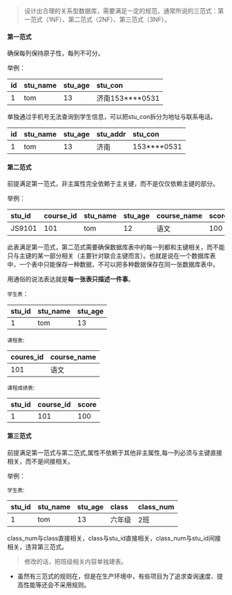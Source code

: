 > 设计出合理的关系型数据库，需要满足一定的规范，通常所说的三范式：第一范式（1NF）、第二范式（2NF）、第三范式（3NF）。

#### 第一范式

确保每列保持原子性，每列不可分。

举例：

| id   | stu_name | stu_age | stu_con         |
| :--- | :------- | :------ | :-------------- |
| 1    | tom      | 13      | 济南153****0531 |

单独通过手机号无法查询到学生信息，可以把stu_con拆分为地址与联系电话。

| id   | stu_name | stu_age | stu_addr | stu_con     |
| :--- | :------- | :------ | :------- | :---------- |
| 1    | tom      | 13      | 济南     | 153****0531 |

#### 第二范式

前提满足第一范式，非主属性完全依赖于主关键，而不是仅仅依赖主键的部分。

举例：

| stu_id | course_id | stu_name | stu_age | course_name | score |
| :----- | :-------- | :------- | :------ | :---------- | :---- |
| JS9101 | 101       | tom      | 12      | 语文        | 100   |

此表满足第一范式，第二范式需要确保数据库表中的每一列都和主键相关，而不能只与主键的某一部分相关（主要针对联合主键而言）。也就是说在一个数据库表中，一个表中只能保存一种数据，不可以把多种数据保存在同一张数据库表中。

用通俗的说法表达就是**每一张表只描述一件事**。

`学生表`：

| stu_id | stu_name | stu_age |
| :----- | :------- | :------ |
| 1      | tom      | 13      |

`课程表`:

| coures_id | course_name |
| :-------- | :---------- |
| 101       | 语文        |

`课程成绩表`:

| stu_id | course_id | score |
| :----- | :-------- | :---- |
| 1      | 101       | 100   |

#### 第三范式

前提满足第一范式与第二范式,属性不依赖于其他非主属性,每一列必须与主键直接相关，而不是间接相关。

举例：

`学生表`:

| stu_id | stu_name | stu_age | class  | class_num |
| :----- | :------- | :------ | :----- | :-------- |
| 1      | tom      | 13      | 六年级 | 2班       |

class_num与class直接相关，class与stu_id直接相关，class_num与stu_id间接相关，违背第三范式。

> 修改的话，把班级相关内容单独建表。



- 虽然有三范式的规则在，但是在生产环境中，有些项目为了追求查询速度、提高性能等还会不采用规则。